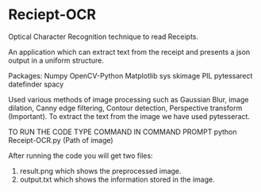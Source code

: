 # Reciept-OCR
Optical Character Recognition technique to read Receipts.

An application which can extract text from the receipt and presents a json output in a uniform structure.

Packages:
Numpy
OpenCV-Python
Matplotlib
sys
skimage
PIL
pytessarect
datefinder
spacy

Used various methods of image processing such as Gaussian Blur, image dilation, Canny edge filtering, Contour detection, Perspective transform (Important). 
To extract the text from the image we have used pytesseract.

TO RUN THE CODE TYPE COMMAND IN COMMAND PROMPT
python Receipt-OCR.py (Path of image)

After running the code you will get two files:
1. result.png which shows the preprocessed image.
2. output.txt which shows the information stored in the image.
